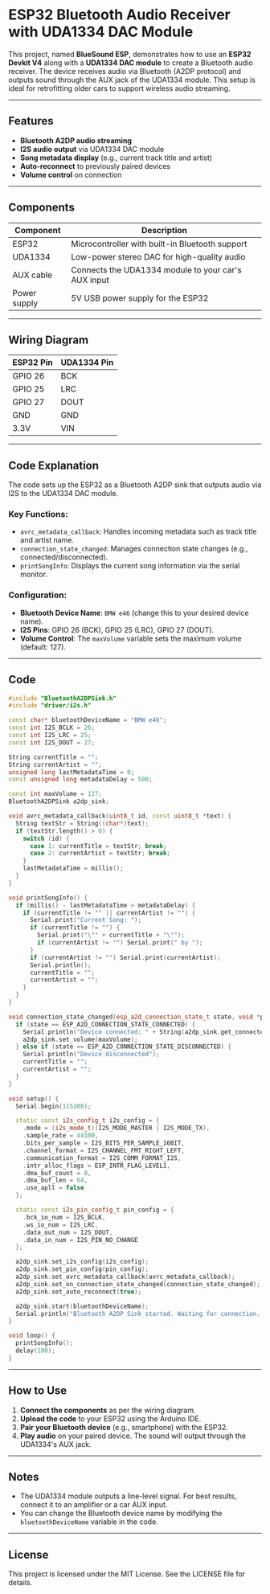 # ESP32 Bluetooth Audio Receiver with UDA1334 DAC Module

This project, named **BlueSound ESP**, demonstrates how to use an **ESP32 Devkit V4** along with a **UDA1334 DAC module** to create a Bluetooth audio receiver. The device receives audio via Bluetooth (A2DP protocol) and outputs sound through the AUX jack of the UDA1334 module. This setup is ideal for retrofitting older cars to support wireless audio streaming.

---

## Features
- **Bluetooth A2DP audio streaming**
- **I2S audio output** via UDA1334 DAC module
- **Song metadata display** (e.g., current track title and artist)
- **Auto-reconnect** to previously paired devices
- **Volume control** on connection

---

## Components
| Component       | Description                        |
|-----------------|------------------------------------|
| ESP32    	      | Microcontroller with built-in Bluetooth support |
| UDA1334         | Low-power stereo DAC for high-quality audio |
| AUX cable       | Connects the UDA1334 module to your car's AUX input |
| Power supply    | 5V USB power supply for the ESP32 |

---

## Wiring Diagram
| ESP32 Pin | UDA1334 Pin |
|-----------|-------------|
| GPIO 26   | BCK         |
| GPIO 25   | LRC         |
| GPIO 27   | DOUT        |
| GND       | GND         |
| 3.3V      | VIN         |

---

## Code Explanation
The code sets up the ESP32 as a Bluetooth A2DP sink that outputs audio via I2S to the UDA1334 DAC module.

### Key Functions:
- `avrc_metadata_callback`: Handles incoming metadata such as track title and artist name.
- `connection_state_changed`: Manages connection state changes (e.g., connected/disconnected).
- `printSongInfo`: Displays the current song information via the serial monitor.

### Configuration:
- **Bluetooth Device Name**: `BMW e46` (change this to your desired device name).
- **I2S Pins**: GPIO 26 (BCK), GPIO 25 (LRC), GPIO 27 (DOUT).
- **Volume Control**: The `maxVolume` variable sets the maximum volume (default: 127).

---

## Code
```cpp
#include "BluetoothA2DPSink.h"
#include "driver/i2s.h"

const char* bluetoothDeviceName = "BMW e46";
const int I2S_BCLK = 26;
const int I2S_LRC = 25;
const int I2S_DOUT = 27;

String currentTitle = "";
String currentArtist = "";
unsigned long lastMetadataTime = 0;
const unsigned long metadataDelay = 500;

const int maxVolume = 127;
BluetoothA2DPSink a2dp_sink;

void avrc_metadata_callback(uint8_t id, const uint8_t *text) {
  String textStr = String((char*)text);
  if (textStr.length() > 0) {
    switch (id) {
      case 1: currentTitle = textStr; break;
      case 2: currentArtist = textStr; break;
    }
    lastMetadataTime = millis();
  }
}

void printSongInfo() {
  if (millis() - lastMetadataTime > metadataDelay) {
    if (currentTitle != "" || currentArtist != "") {
      Serial.print("Current Song: ");
      if (currentTitle != "") {
        Serial.print("\"" + currentTitle + "\"");
        if (currentArtist != "") Serial.print(" by ");
      }
      if (currentArtist != "") Serial.print(currentArtist);
      Serial.println();
      currentTitle = "";
      currentArtist = "";
    }
  }
}

void connection_state_changed(esp_a2d_connection_state_t state, void *ptr) {
  if (state == ESP_A2D_CONNECTION_STATE_CONNECTED) {
    Serial.println("Device connected: " + String(a2dp_sink.get_connected_source_name()));
    a2dp_sink.set_volume(maxVolume);
  } else if (state == ESP_A2D_CONNECTION_STATE_DISCONNECTED) {
    Serial.println("Device disconnected");
    currentTitle = "";
    currentArtist = "";
  }
}

void setup() {
  Serial.begin(115200);

  static const i2s_config_t i2s_config = {
    .mode = (i2s_mode_t)(I2S_MODE_MASTER | I2S_MODE_TX),
    .sample_rate = 44100,
    .bits_per_sample = I2S_BITS_PER_SAMPLE_16BIT,
    .channel_format = I2S_CHANNEL_FMT_RIGHT_LEFT,
    .communication_format = I2S_COMM_FORMAT_I2S,
    .intr_alloc_flags = ESP_INTR_FLAG_LEVEL1,
    .dma_buf_count = 8,
    .dma_buf_len = 64,
    .use_apll = false
  };

  static const i2s_pin_config_t pin_config = {
    .bck_io_num = I2S_BCLK,
    .ws_io_num = I2S_LRC,
    .data_out_num = I2S_DOUT,
    .data_in_num = I2S_PIN_NO_CHANGE
  };

  a2dp_sink.set_i2s_config(i2s_config);
  a2dp_sink.set_pin_config(pin_config);
  a2dp_sink.set_avrc_metadata_callback(avrc_metadata_callback);
  a2dp_sink.set_on_connection_state_changed(connection_state_changed);
  a2dp_sink.set_auto_reconnect(true);

  a2dp_sink.start(bluetoothDeviceName);
  Serial.println("Bluetooth A2DP Sink started. Waiting for connection...");
}

void loop() {
  printSongInfo();
  delay(100);
}
```

---

## How to Use
1. **Connect the components** as per the wiring diagram.
2. **Upload the code** to your ESP32 using the Arduino IDE.
3. **Pair your Bluetooth device** (e.g., smartphone) with the ESP32.
4. **Play audio** on your paired device. The sound will output through the UDA1334's AUX jack.

---

## Notes
- The UDA1334 module outputs a line-level signal. For best results, connect it to an amplifier or a car AUX input.
- You can change the Bluetooth device name by modifying the `bluetoothDeviceName` variable in the code.


---

## License
This project is licensed under the MIT License. See the LICENSE file for details.


